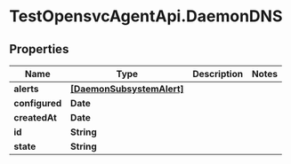 # TestOpensvcAgentApi.DaemonDNS

## Properties

Name | Type | Description | Notes
------------ | ------------- | ------------- | -------------
**alerts** | [**[DaemonSubsystemAlert]**](DaemonSubsystemAlert.md) |  | 
**configured** | **Date** |  | 
**createdAt** | **Date** |  | 
**id** | **String** |  | 
**state** | **String** |  | 


